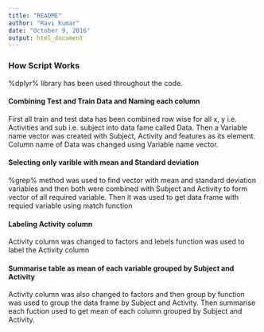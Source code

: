 ```yaml
---
title: "README"
author: "Ravi Kumar"
date: "October 9, 2016"
output: html_document
---
```

### How Script Works

%dplyr% library has been used throughout the code.

#### Combining Test and Train Data and Naming each column

First all train and test data has been combined row wise for all x, y i.e. Activities and sub i.e. subject into data fame called Data. Then a Variable name vector was created with Subject, Activity and features as its element. Column name of Data was changed using Variable name vector. 

#### Selecting only varible with mean and Standard deviation
%grep% method was used to find vector with mean and standard deviation variables and then both were combined with Subject and Activity to form vector of all required variable. Then it was used to get data frame with requied variable using match function
#### Labeling Activity column
Activity column was changed to factors and lebels function was used to label the Activity column
#### Summarise table as mean of each variable grouped by Subject and Activity
Activity column was also changed to factors and then group by function was used to group the data frame by Subject and Activity. Then summarise each fuction used to get mean of each column grouped by Subject and Activity.



